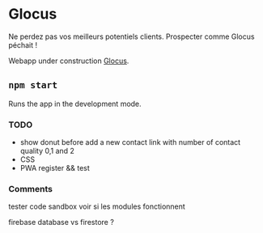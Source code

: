 # Glocus

Ne perdez pas vos meilleurs potentiels clients.
Prospecter comme Glocus péchait !

Webapp under construction [Glocus](https://glocus.netlify.app).

## `npm start`

Runs the app in the development mode.

### TODO

- show donut before add a new contact link with number of contact quality 0,1 and 2
- CSS
- PWA register && test

### Comments

tester code sandbox voir si les modules fonctionnent

firebase database vs firestore ?

